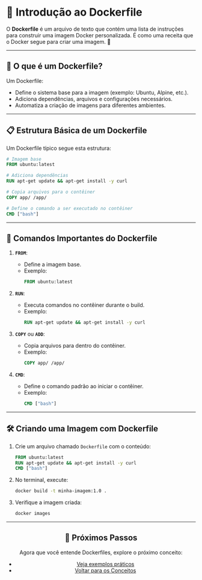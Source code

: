 # 🐳 Introdução ao Dockerfile

O **Dockerfile** é um arquivo de texto que contém uma lista de instruções para construir uma imagem Docker personalizada. É como uma receita que o Docker segue para criar uma imagem. 📜

---

## 📌 O que é um Dockerfile?

Um Dockerfile:
- Define o sistema base para a imagem (exemplo: Ubuntu, Alpine, etc.).
- Adiciona dependências, arquivos e configurações necessários.
- Automatiza a criação de imagens para diferentes ambientes.

---

## 📋 Estrutura Básica de um Dockerfile

Um Dockerfile típico segue esta estrutura:

```dockerfile
# Imagem base
FROM ubuntu:latest

# Adiciona dependências
RUN apt-get update && apt-get install -y curl

# Copia arquivos para o contêiner
COPY app/ /app/

# Define o comando a ser executado no contêiner
CMD ["bash"]
```

---

## 🚀 Comandos Importantes do Dockerfile

1. **`FROM`**:
   - Define a imagem base.
   - Exemplo:
     ```dockerfile
     FROM ubuntu:latest
     ```

2. **`RUN`**:
   - Executa comandos no contêiner durante o build.
   - Exemplo:
     ```dockerfile
     RUN apt-get update && apt-get install -y curl
     ```

3. **`COPY`** ou **`ADD`**:
   - Copia arquivos para dentro do contêiner.
   - Exemplo:
     ```dockerfile
     COPY app/ /app/
     ```

4. **`CMD`**:
   - Define o comando padrão ao iniciar o contêiner.
   - Exemplo:
     ```dockerfile
     CMD ["bash"]
     ```

---

## 🛠️ Criando uma Imagem com Dockerfile

1. Crie um arquivo chamado `Dockerfile` com o conteúdo:
   ```dockerfile
   FROM ubuntu:latest
   RUN apt-get update && apt-get install -y curl
   CMD ["bash"]
   ```

2. No terminal, execute:
   ```bash
   docker build -t minha-imagem:1.0 .
   ```

3. Verifique a imagem criada:
   ```bash
   docker images
   ```

---

<div align="center">
  <h2>🔗 Próximos Passos</h2>
  <p>Agora que você entende Dockerfiles, explore o próximo conceito:</p>
  <ul>
    <li><a href="./examples.md">Veja exemplos práticos</a></li>
    <li><a href="../README.md">Voltar para os Conceitos</a></li>
  </ul>
</div>
